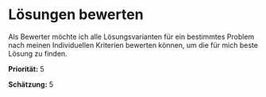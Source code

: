 # Lösungen bewerten


Als Bewerter möchte ich alle Lösungsvarianten für ein bestimmtes Problem nach meinen Individuellen Kriterien bewerten können, 
um die für mich beste Lösung zu finden.

**Priorität:** 5

**Schätzung:** 5
